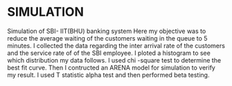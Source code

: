 # SIMULATION
Simulation of SBI- IIT(BHU) banking system
Here my objective was to reduce the average waiting of the customers waiting in the queue to 5 minutes.
I collected the data regarding the inter arrival rate of the customers and the service rate of of the SBI employee.
I ploted a histogram to see which distribution my data follows.
I used chi -square test to determine the best fit curve.
Then I contructed an ARENA model for simulation to verify my result.
I used T statistic alpha test and then performed beta testing.
